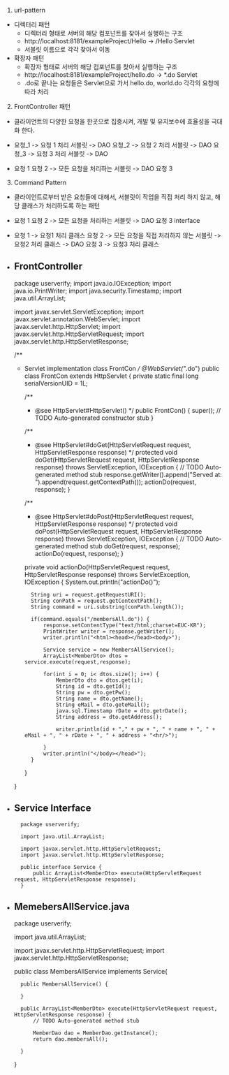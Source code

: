 1. url-pattern
- 디렉터리 패턴
    - 디렉터리 형태로 서버의 해당 컴포넌트를 찾아서 실행하는 구조
    - http://localhost:8181/exampleProject/Hello -> /Hello Servlet
    - 서블릿 이름으로 각각 찾아서 이동
- 확장자 패턴
    - 확장자 형태로 서버의 해당 컴포넌트를 찾아서 실행하는 구조
    - http://localhost:8181/exampleProject/hello.do -> *.do Servlet
    - .do로 끝나는 요청들은 Servlet으로 가서 hello.do, world.do 각각의 요청에 따라 처리

2. FrontController 패턴
- 클라이언트의 다양한 요청을 한곳으로 집중시켜, 개발 및 유지보수에 효율성을 극대화 한다.
- 요청_1 -> 요청 1 처리 서블릿 -> DAO
  요청_2 -> 요청 2 처리 서블릿 -> DAO
  요청_3 -> 요청 3 처리 서블릿 -> DAO

- 요청 1
  요청 2  -> 모든 요청을 처리하는 서블릿 -> DAO
  요청 3

3. Command Pattern
- 클라이언트로부터 받은 요청들에 대해서, 서블릿이 작업을 직접 처리 하지 않고, 해당 클래스가 처리하도록 하는 패턴
- 요청 1
  요청 2 -> 모든 요청을 처리하는 서블릿 -> DAO
  요청 3 
                                                      interface
- 요청 1                                        -> 요청1 처리 클래스
  요청 2 -> 모든 요청을 직접 처리하지 않는 서블릿  -> 요청2 처리 클래스 -> DAO
  요청 3                                        -> 요청3 처리 클래스

- FrontController
    - 
    package userverify;
    import java.io.IOException;
    import java.io.PrintWriter;
    import java.security.Timestamp;
    import java.util.ArrayList;

    import javax.servlet.ServletException;
    import javax.servlet.annotation.WebServlet;
    import javax.servlet.http.HttpServlet;
    import javax.servlet.http.HttpServletRequest;
    import javax.servlet.http.HttpServletResponse;

    /**
    * Servlet implementation class FrontCon
    */
    @WebServlet("*.do")
    public class FrontCon extends HttpServlet {
        private static final long serialVersionUID = 1L;
        
        /**
        * @see HttpServlet#HttpServlet()
        */
        public FrontCon() {
            super();
            // TODO Auto-generated constructor stub
        }

        /**
        * @see HttpServlet#doGet(HttpServletRequest request, HttpServletResponse response)
        */
        protected void doGet(HttpServletRequest request, HttpServletResponse response) throws ServletException, IOException {
            // TODO Auto-generated method stub
            response.getWriter().append("Served at: ").append(request.getContextPath());
            actionDo(request, response);
        }

        /**
        * @see HttpServlet#doPost(HttpServletRequest request, HttpServletResponse response)
        */
        protected void doPost(HttpServletRequest request, HttpServletResponse response) throws ServletException, IOException {
            // TODO Auto-generated method stub
            doGet(request, response);
            actionDo(request, response);
        }

        private void actionDo(HttpServletRequest request, HttpServletResponse response) throws ServletException, IOException {
            System.out.println("actionDo()");
            
            String uri = request.getRequestURI();
            String conPath = request.getContextPath();
            String command = uri.substring(conPath.length());
            
            if(command.equals("/membersAll.do")) {
                response.setContentType("text/html;charset=EUC-KR");
                PrintWriter writer = response.getWriter();
                writer.println("<html><head></head><body>");
                
                Service service = new MembersAllService();
                ArrayList<MemberDto> dtos = service.execute(request,response);
                
                for(int i = 0; i< dtos.size(); i++) {
                    MemberDto dto = dtos.get(i);
                    String id = dto.getId();
                    String pw = dto.getPw();
                    String name = dto.getName();
                    String eMail = dto.geteMail();
                    java.sql.Timestamp rDate = dto.getrDate();
                    String address = dto.getAddress();
                    
                    writer.println(id + "," + pw + ", " + name + ", " + eMail + ", " + rDate + ", " + address + "<hr/>");
                    
                }
                writer.println("</body></head>");
            } 
        }
        
    }

- Service Interface
    - 
        package userverify;

        import java.util.ArrayList;

        import javax.servlet.http.HttpServletRequest;
        import javax.servlet.http.HttpServletResponse;

        public interface Service {
            public ArrayList<MemberDto> execute(HttpServletRequest request, HttpServletResponse response);
        }

- MemebersAllService.java
    - 
    package userverify;

    import java.util.ArrayList;

    import javax.servlet.http.HttpServletRequest;
    import javax.servlet.http.HttpServletResponse;



    public class MembersAllService implements Service{

        public MembersAllService() {
            
        }
        
        public ArrayList<MemberDto> execute(HttpServletRequest request, HttpServletResponse response) {
            // TODO Auto-generated method stub
            
            MemberDao dao = MemberDao.getInstance();
            return dao.membersAll();

        }
    }

